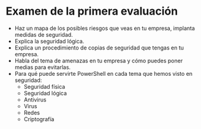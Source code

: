 # Examen de la primera evaluación
- Haz un mapa de los posibles riesgos que veas en tu empresa, implanta medidas de seguridad.
- Explica la seguridad lógica.
- Explica un procedimiento de copias de seguridad que tengas en tu empresa.
- Habla del tema de amenazas en tu empresa y cómo puedes poner medias para evitarlas.
- Para qué puede servirte PowerShell en cada tema que hemos visto en seguridad:
  - Seguridad física
  - Seguridad lógica
  - Antivirus
  - Virus
  - Redes
  - Criptografía
